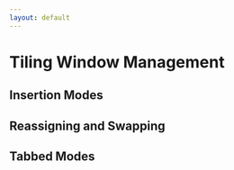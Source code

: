 ```yaml
---
layout: default
---
```


# Tiling Window Management

## Insertion Modes

## Reassigning and Swapping

## Tabbed Modes
